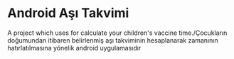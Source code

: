 <h1>Android Aşı Takvimi</h1>
A project which uses for calculate your children's vaccine time./Çocukların doğumundan itibaren belirlenmiş aşı takviminin hesaplanarak zamanının hatırlatılmasına yönelik android uygulamasıdır
